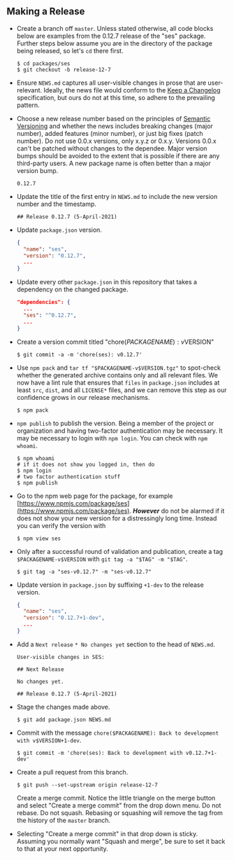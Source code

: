 
## Making a Release

* Create a branch off `master`. Unless stated otherwise, all code blocks below
  are examples from the 0.12.7 release of the "ses" package. Further steps below
  assume you are in the directory of the package being released, so let's `cd`
  there first.
  ```
  $ cd packages/ses
  $ git checkout -b release-12-7
  ```
* Ensure `NEWS.md` captures all user-visible changes in prose that are
  user-relevant.
  Ideally, the news file would conform to the [Keep a
  Changelog](https://keepachangelog.com) specification, but ours do not at this
  time, so adhere to the prevailing pattern.
* Choose a new release number based on the principles of [Semantic
  Versioning](https://semver.org) and whether the news includes breaking
  changes (major number), added features (minor number), or just big fixes
  (patch number).
  Do not use 0.0.x versions, only x.y.z or 0.x.y.
  Versions 0.0.x can't be patched without changes to the dependee.
  Major version bumps should be avoided to the extent that is possible if there
  are any third-party users. A new package name is often better than a major
  version bump.
  ```
  0.12.7
  ```
* Update the title of the first entry in `NEWS.md` to include the new version
  number and the timestamp.
  ```
  ## Release 0.12.7 (5-April-2021)
  ```
* Update `package.json` version.
  ```json
  {
    "name": "ses",
    "version": "0.12.7",
    ...
  }
  ```
* Update every other `package.json` in this repository that takes a dependency
  on the changed package.
  ```json
  "dependencies": {
    ...
    "ses": "^0.12.7",
    ...
  }
  ```
* Create a version commit titled "chore($PACKAGENAME): v$VERSION"
  ```
  $ git commit -a -m 'chore(ses): v0.12.7'
  ```
* Use `npm pack` and `tar tf "$PACKAGENAME-v$VERSION.tgz"` to spot-check
  whether the generated archive contains only and all relevant files.
  We now have a lint rule that ensures that `files` in `package.json` includes
  at least `src`, `dist`, and all `LICENSE*` files, and we can remove this step
  as our confidence grows in our release mechanisms.
  ```
  $ npm pack
  ```
* `npm publish` to publish the version.
  Being a member of the project or organization and having two-factor
  authentication may be necessary. It may be necessary to login with
  `npm login`. You can check with `npm whoami`.
  ```
  $ npm whoami
  # if it does not show you logged in, then do
  $ npm login
  # two factor authentication stuff
  $ npm publish
  ```
* Go to the npm web page for the package, for example
  [https://www.npmjs.com/package/ses](https://www.npmjs.com/package/ses).
  ***However*** do not be alarmed if it does not show your new version for
  a distressingly long time. Instead you can verify the version with
  ```
  $ npm view ses
  ```
* Only after a successful round of validation and publication, create
  a tag `$PACKAGENAME-v$VERSION` with `git tag -a "$TAG" -m "$TAG"`.
  ```
  $ git tag -a "ses-v0.12.7" -m "ses-v0.12.7"
  ```
* Update version in `package.json` by suffixing `+1-dev` to the release
  version.
  ```json
  {
    "name": "ses",
    "version": "0.12.7+1-dev",
    ...
  }
  ```
* Add a `Next release` `* No changes yet` section to the head of `NEWS.md`.
  ```
  User-visible changes in SES:

  ## Next Release

  No changes yet.

  ## Release 0.12.7 (5-April-2021)
  ```
* Stage the changes made above.
  ```
  $ git add package.json NEWS.md
  ```
* Commit with the message `chore($PACKAGENAME): Back to development with
  v$VERSION+1-dev`.
  ```
  $ git commit -m 'chore(ses): Back to development with v0.12.7+1-dev'
  ```
* Create a pull request from this branch.
  ```
  $ git push --set-upstream origin release-12-7
  ```

  Create a merge commit. Notice the little triangle on the merge button and select
  "Create a merge commit" from the drop down menu.
  Do not rebase.
  Do not squash.
  Rebasing or squashing will remove the tag from the history of the `master`
  branch.

* Selecting "Create a merge commit" in that drop down is sticky. Assuming you
  normally want "Squash and merge", be sure to set it back to that at your
  next opportunity.
